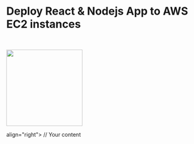 # Deploy React & Nodejs App to AWS EC2 instances
<br>


<p align="left">
    <img width="200" src="https://myoctocat.com/assets/images/base-octocat.svg">

 align="right">
// Your content
</p>
